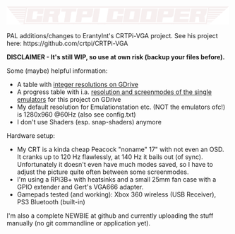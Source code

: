 <p align="center">
  <img src="https://github.com/jedcooper/crtpi-cooper/blob/main/CRTPi-cooper.png">
</p>
PAL additions/changes to ErantyInt's CRTPi-VGA project. See his project here: https://github.com/crtpi/CRTPi-VGA

**DISCLAIMER - It's still WIP, so use at own risk (backup your files before).**

Some (maybe) helpful information:

* A table with [integer resolutions on GDrive](https://drive.google.com/file/d/1wc5FvLKt9k28rUe_xmP3LpY2dp2Rj6U_/view?usp=sharing)
* A progress table with i.a. [resolution and screenmodes of the single emulators](https://drive.google.com/file/d/1_A3qRbZtnA_Oo7WOpYVyV19F5R-oyv1x/view?usp=sharing) for this project on GDrive
* My default resolution for Emulationstation etc. (NOT the emulators ofc!) is 1280x960 @60Hz (also see config.txt)
* I don't use Shaders (esp. snap-shaders) anymore

Hardware setup:

* My CRT is a kinda cheap Peacock "noname" 17" with not even an OSD. It cranks up to 120 Hz flawlessly, at 140 Hz it bails out (of sync). Unfortunately it doesn't even have much modes saved, so I have to adjust the picture quite often between some screenmodes.
* I'm using a RPi3B+ with heatsinks and a small 25mm fan case with a GPIO extender and Gert's VGA666 adapter.
* Gamepads tested (and working): Xbox 360 wireless (USB Receiver), PS3 Bluetooth (built-in)

I'm also a complete NEWBIE at github and currently uploading the stuff manually (no git commandline or application yet).
